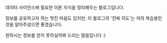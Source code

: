 데이터 사이언스에 필요한 이론 지식을 정리해두는 블로그입니다.

정보를 공유하고자 하는 멋진 마음도 있지만, 이 블로그의 '진짜 의도'는 저의 복습용인 것을 알아주셨으면 좋겠습니다.

원하시는 정보를 얻지 못하실까봐 드리는 말씀입니다 :)